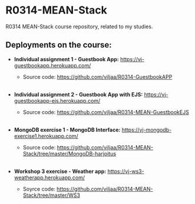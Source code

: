 # R0314-MEAN-Stack
 R0314 MEAN-Stack course repository, related to my studies.<br>
 
 ## Deployments on the course:
 * **Individual assignment 1 - Guestbook App:**  https://vj-guestbookapp.herokuapp.com/
     * Source code: https://github.com/viljaa/R0314-GuestbookAPP <br><br>
     
 * **Individual assignment 2 - Guestbook App with EJS:** https://vj-guestbookapp-ejs.herokuapp.com/
     * Source code: https://github.com/viljaa/R0314-MEAN-GuestbookEJS <br><br>
     
 * **MongoDB exercise 1 - MongoDB Interface:** https://vj-mongodb-exercise1.herokuapp.com/
     * Source code: https://github.com/viljaa/R0314-MEAN-Stack/tree/master/MongoDB-harjoitus <br><br>
     
 * **Workshop 3 exercise - Weather app:** https://vj-ws3-weatherapp.herokuapp.com/
     * Soyrce code: https://github.com/viljaa/R0314-MEAN-Stack/tree/master/WS3
